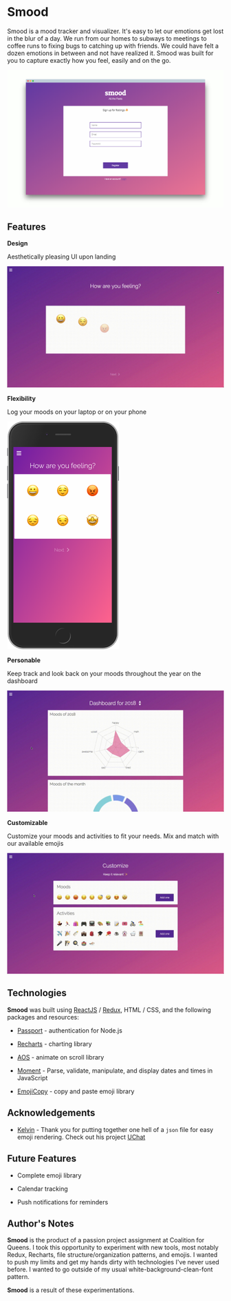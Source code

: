 # Smood

Smood is a mood tracker and visualizer. It's easy to let our emotions get lost in the blur of a day. We run from our homes to subways to meetings to coffee runs to fixing bugs to catching up with friends. We could have felt a dozen emotions in between and not have realized it. Smood was built for you to capture exactly how you feel, easily and on the go. 

![Signup](./assets/register-screely.png)

## Features 

**Design**

Aesthetically pleasing UI upon landing 

![Home](./assets/home.gif)

**Flexibility**

Log your moods on your laptop or on your phone 

<img src="./assets/home-mobile.png" width=260/>

**Personable**

Keep track and look back on your moods throughout the year on the dashboard 

![Dashboard](./assets/dashboard.gif)

**Customizable**

Customize your moods and activities to fit your needs. Mix and match with our available emojis 

![Customize](./assets/customize.gif)

## Technologies 

**Smood** was built using [ReactJS](https://reactjs.org/) / [Redux](https://redux.js.org/), HTML / CSS, and the following packages and resources: 

* [Passport](http://www.passportjs.org/) - authentication for Node.js

* [Recharts](http://recharts.org/#/en-US/) - charting library 

* [AOS](https://michalsnik.github.io/aos/) - animate on scroll library 

* [Moment](https://www.npmjs.com/package/moment) - Parse, validate, manipulate, and display dates and times in JavaScript

* [EmojiCopy](https://www.emojicopy.com/) - copy and paste emoji library

## Acknowledgements 

* [Kelvin](https://github.com/kelvinrod9331) - Thank you for putting together one hell of a `json` file for easy emoji rendering. Check out his project [UChat](https://github.com/KelvinRod9331/uchat) 


## Future Features 

* Complete emoji library 

* Calendar tracking 

* Push notifications for reminders 

## Author's Notes  

**Smood** is the product of a passion project assignment at Coalition for Queens. I took this opportunity to experiment with new tools, most notably Redux, Recharts, file structure/organization patterns, and emojis. I wanted to push my limits and get my hands dirty with technologies I've never used before. I wanted to go outside of my usual white-background-clean-font pattern. 

**Smood** is a result of these experimentations. 